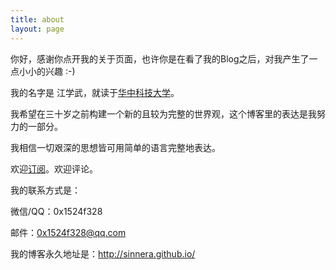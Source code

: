 ```yaml
---
title: about
layout: page
---
```


你好，感谢你点开我的关于页面，也许你是在看了我的Blog之后，对我产生了一点小小的兴趣 :-)

我的名字是 江学武，就读于[华中科技大学](http://www.hust.edu.cn/)。

我希望在三十岁之前构建一个新的且较为完整的世界观，这个博客里的表达是我努力的一部分。

我相信一切艰深的思想皆可用简单的语言完整地表达。

欢迎[订阅](http://sinnera.github.io/atom.xml)。欢迎评论。

我的联系方式是：

微信/QQ：0x1524f328

邮件：0x1524f328@qq.com

我的博客永久地址是：<http://sinnera.github.io/>
